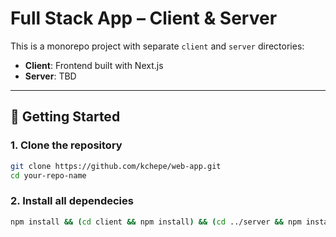 # Full Stack App – Client & Server

This is a monorepo project with separate `client` and `server` directories:

- **Client**: Frontend built with Next.js
- **Server**: TBD

---

## 🚀 Getting Started

### 1. Clone the repository

```bash
git clone https://github.com/kchepe/web-app.git
cd your-repo-name
```

### 2. Install all dependecies

```bash
npm install && (cd client && npm install) && (cd ../server && npm install)
```
